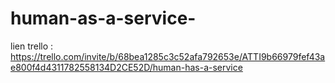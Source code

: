 # human-as-a-service-

lien trello :
https://trello.com/invite/b/68bea1285c3c52afa792653e/ATTI9b66979fef43ae800f4d4311782558134D2CE52D/human-has-a-service